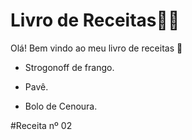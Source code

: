 # Livro de Receitas:man_cook:

Olá! Bem vindo ao meu livro de receitas :book:

- Strogonoff de frango.
  
- Pavê.
- Bolo de Cenoura.

#Receita nº 02
